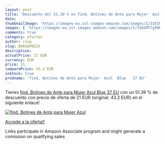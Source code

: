 ```yaml
---
layout: post
title: 'Descuento del 51.39 % en find. Botines de Ante para Mujer  Azul  '
date: 
thumbnailImage: 'https://images-eu.ssl-images-amazon.com/images/I/3161M7lgTWL._SL200_.jpg'
images: [ 'https://images-eu.ssl-images-amazon.com/images/I/3161M7lgTWL._SL200_.jpg' ]
comments: true
category: ofertas
author: ring
slug: B06XGPH225
description:
actualPrice: 21 EUR
currency: EUR
price: 21
comparePrice: 43.2 EUR
inStock: true
prodname: 'find. Botines de Ante para Mujer  Azul  Blue   37 EU'
---
```


Tienes [find. Botines de Ante para Mujer  Azul  Blue   37 EU](https://www.amazon.es/dp/B06XGPH225/?tag=tolees-21) con un 51.39 % de descuento con precio de oferta de 21 EUR (original: 43.2 EUR) en el siguiente enlace!

[![find. Botines de Ante para Mujer  Azul  ](https://images-eu.ssl-images-amazon.com/images/I/3161M7lgTWL._SL200_.jpg)](https://www.amazon.es/dp/B06XGPH225/?tag=tolees-21)

[Accede a la oferta!!](https://www.amazon.es/dp/B06XGPH225/?tag=tolees-21)

Links participate in Amazon Associate program and might generate a comission on qualifying sales


